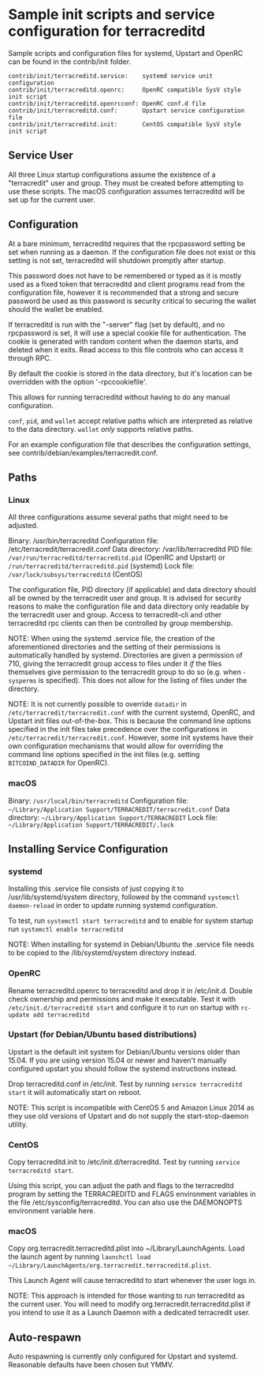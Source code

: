 Sample init scripts and service configuration for terracreditd
==========================================================

Sample scripts and configuration files for systemd, Upstart and OpenRC
can be found in the contrib/init folder.

    contrib/init/terracreditd.service:    systemd service unit configuration
    contrib/init/terracreditd.openrc:     OpenRC compatible SysV style init script
    contrib/init/terracreditd.openrcconf: OpenRC conf.d file
    contrib/init/terracreditd.conf:       Upstart service configuration file
    contrib/init/terracreditd.init:       CentOS compatible SysV style init script

Service User
---------------------------------

All three Linux startup configurations assume the existence of a "terracredit" user
and group.  They must be created before attempting to use these scripts.
The macOS configuration assumes terracreditd will be set up for the current user.

Configuration
---------------------------------

At a bare minimum, terracreditd requires that the rpcpassword setting be set
when running as a daemon.  If the configuration file does not exist or this
setting is not set, terracreditd will shutdown promptly after startup.

This password does not have to be remembered or typed as it is mostly used
as a fixed token that terracreditd and client programs read from the configuration
file, however it is recommended that a strong and secure password be used
as this password is security critical to securing the wallet should the
wallet be enabled.

If terracreditd is run with the "-server" flag (set by default), and no rpcpassword is set,
it will use a special cookie file for authentication. The cookie is generated with random
content when the daemon starts, and deleted when it exits. Read access to this file
controls who can access it through RPC.

By default the cookie is stored in the data directory, but it's location can be overridden
with the option '-rpccookiefile'.

This allows for running terracreditd without having to do any manual configuration.

`conf`, `pid`, and `wallet` accept relative paths which are interpreted as
relative to the data directory. `wallet` *only* supports relative paths.

For an example configuration file that describes the configuration settings,
see contrib/debian/examples/terracredit.conf.

Paths
---------------------------------

### Linux

All three configurations assume several paths that might need to be adjusted.

Binary:              /usr/bin/terracreditd
Configuration file:  /etc/terracredit/terracredit.conf
Data directory:      /var/lib/terracreditd
PID file:            `/var/run/terracreditd/terracreditd.pid` (OpenRC and Upstart) or `/run/terracreditd/terracreditd.pid` (systemd)
Lock file:           `/var/lock/subsys/terracreditd` (CentOS)

The configuration file, PID directory (if applicable) and data directory
should all be owned by the terracredit user and group.  It is advised for security
reasons to make the configuration file and data directory only readable by the
terracredit user and group.  Access to terracredit-cli and other terracreditd rpc clients
can then be controlled by group membership.

NOTE: When using the systemd .service file, the creation of the aforementioned
directories and the setting of their permissions is automatically handled by
systemd. Directories are given a permission of 710, giving the terracredit group
access to files under it _if_ the files themselves give permission to the
terracredit group to do so (e.g. when `-sysperms` is specified). This does not allow
for the listing of files under the directory.

NOTE: It is not currently possible to override `datadir` in
`/etc/terracredit/terracredit.conf` with the current systemd, OpenRC, and Upstart init
files out-of-the-box. This is because the command line options specified in the
init files take precedence over the configurations in
`/etc/terracredit/terracredit.conf`. However, some init systems have their own
configuration mechanisms that would allow for overriding the command line
options specified in the init files (e.g. setting `BITCOIND_DATADIR` for
OpenRC).

### macOS

Binary:              `/usr/local/bin/terracreditd`
Configuration file:  `~/Library/Application Support/TERRACREDIT/terracredit.conf`
Data directory:      `~/Library/Application Support/TERRACREDIT`
Lock file:           `~/Library/Application Support/TERRACREDIT/.lock`

Installing Service Configuration
-----------------------------------

### systemd

Installing this .service file consists of just copying it to
/usr/lib/systemd/system directory, followed by the command
`systemctl daemon-reload` in order to update running systemd configuration.

To test, run `systemctl start terracreditd` and to enable for system startup run
`systemctl enable terracreditd`

NOTE: When installing for systemd in Debian/Ubuntu the .service file needs to be copied to the /lib/systemd/system directory instead.

### OpenRC

Rename terracreditd.openrc to terracreditd and drop it in /etc/init.d.  Double
check ownership and permissions and make it executable.  Test it with
`/etc/init.d/terracreditd start` and configure it to run on startup with
`rc-update add terracreditd`

### Upstart (for Debian/Ubuntu based distributions)

Upstart is the default init system for Debian/Ubuntu versions older than 15.04. If you are using version 15.04 or newer and haven't manually configured upstart you should follow the systemd instructions instead.

Drop terracreditd.conf in /etc/init.  Test by running `service terracreditd start`
it will automatically start on reboot.

NOTE: This script is incompatible with CentOS 5 and Amazon Linux 2014 as they
use old versions of Upstart and do not supply the start-stop-daemon utility.

### CentOS

Copy terracreditd.init to /etc/init.d/terracreditd. Test by running `service terracreditd start`.

Using this script, you can adjust the path and flags to the terracreditd program by
setting the TERRACREDITD and FLAGS environment variables in the file
/etc/sysconfig/terracreditd. You can also use the DAEMONOPTS environment variable here.

### macOS

Copy org.terracredit.terracreditd.plist into ~/Library/LaunchAgents. Load the launch agent by
running `launchctl load ~/Library/LaunchAgents/org.terracredit.terracreditd.plist`.

This Launch Agent will cause terracreditd to start whenever the user logs in.

NOTE: This approach is intended for those wanting to run terracreditd as the current user.
You will need to modify org.terracredit.terracreditd.plist if you intend to use it as a
Launch Daemon with a dedicated terracredit user.

Auto-respawn
-----------------------------------

Auto respawning is currently only configured for Upstart and systemd.
Reasonable defaults have been chosen but YMMV.
